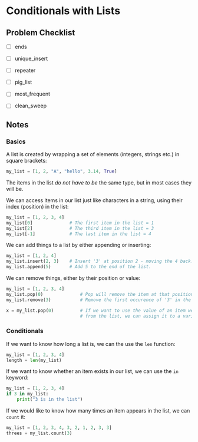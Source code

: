 # Conditionals with Lists

## Problem Checklist

  * [ ] ends
  * [ ] unique_insert
  * [ ] repeater
  * [ ] pig_list
  * [ ] most_frequent
  * [ ] clean_sweep



## Notes

### Basics

A list is created by wrapping a set of elements (integers, strings etc.) in square brackets:

``` python
my_list = [1, 2, "A", "hello", 3.14, True]
```

The items in the list *do not have to be* the same type, but in most cases they will be.

We can access items in our list just like characters in a string, using their index (position)
in the list:

``` python
my_list = [1, 2, 3, 4]
my_list[0]              # The first item in the list = 1
my_list[2]              # The third item in the list = 3
my_list[-1]             # The last item in the list = 4
```

We can add things to a list by either appending or inserting:

``` python
my_list = [1, 2, 4]
my_list.insert(2, 3)    # Insert '3' at position 2 - moving the 4 back.
my_list.append(5)       # Add 5 to the end of the list.
```

We can remove things, either by their position or value:

``` python
my_list = [1, 2, 3, 4]
my_list.pop(0)              # Pop will remove the item at that position, in this case the first item.
my_list.remove(3)           # Remove the first occurence of '3' in the list.

x = my_list.pop(0)          # If we want to use the value of an item we've popped
                            # from the list, we can assign it to a variable.
```


### Conditionals

If we want to know how long a list is, we can the use the `len` function:

``` python
my_list = [1, 2, 3, 4]
length = len(my_list)
```

If we want to know whether an item exists in our list, we can use the `in` keyword:

``` python
my_list = [1, 2, 3, 4]
if 3 in my_list:
    print("3 is in the list")
```

If we would like to know how many times an item appears in the list, we can `count` it:

``` python
my_list = [1, 2, 3, 4, 3, 2, 1, 2, 3, 3]
threes = my_list.count(3)
```


